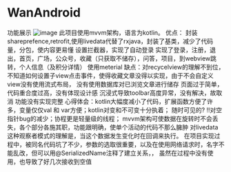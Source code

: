 # WanAndroid
功能展示
![image](https://github.com/clannad603/WanAndroid/blob/master/GIF%202021-2-21%2021-37-16.gif)
此项目使用mvvm架构，语言为kotlin。
优点： 封装shareprefence,retrofit,使用livedata代替了rxjava，封装了基类，减少了代码量，分包，使内容更易懂
       设置拦截器，实现了自动登录
       实现了登录，注册，退出，首页，广场，公众号，收藏（只获取不储存），问答，项目，到webview跳转，个人信息（及积分详情）
       使用meterial
缺点：对recycelview的理解不到位，不知道如何设置子view点击事件，使得收藏文章没得以实现，由于不会自定义view没有使用流式布局，
      没有使用数据库对已浏览文章进行储存
      页面过于简单，代码重合度过高，没有体现设计感
      沉浸式导致toolbar高度异常，没有解决，故取消
      功能没有实现完整
心得体会：kotlin大幅度减小了代码，扩展函数方便了许多，变量仅仅val 和 var方便；kotlin对变和不可变十分执着；
          随时可见的? !!对空指针bug的减少；协程更是轻量级的线程；
          mvvm架构可使数据在旋转时不会丢失，各个部分各施其职，功能跟明确，使单个活动的代码不那么臃肿
          对livedata 这种观察者模式的理解是，当这个数据发生变化时在回调来执行。
          在项目实现过程中，被同名代码坑了不少，参数的选取很重要，以及在使用网络请求时，名字不能乱改，但可以用@SerializedName注释了建立关系，，
          虽然在过程中没有使用，也导致了好几次接收到空值
          
      
      
      
